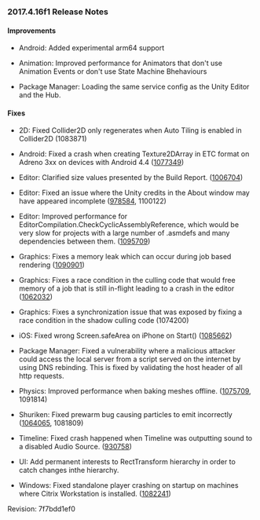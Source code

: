 ### 2017.4.16f1 Release Notes

#### Improvements

*   Android: Added experimental arm64 support
    
*   Animation: Improved performance for Animators that don't use Animation Events or don't use State Machine Bhehaviours
    
*   Package Manager: Loading the same service config as the Unity Editor and the Hub.
    

#### Fixes

*   2D: Fixed Collider2D only regenerates when Auto Tiling is enabled in Collider2D (1083871)
    
*   Android: Fixed a crash when creating Texture2DArray in ETC format on Adreno 3xx on devices with Android 4.4 ([1077349](https://issuetracker.unity3d.com/issues/android-apk-crashes-when-uploading-texture2darray-to-the-gpu-on-an-android-device-with-an-adreno-300-series-gpus-and-os-4-dot-4-star))
    
*   Editor: Clarified size values presented by the Build Report. ([1006704](https://issuetracker.unity3d.com/issues/when-building-editor-dot-log-build-report-complete-size-is-massive-slash-too-big))
    
*   Editor: Fixed an issue where the Unity credits in the About window may have appeared incomplete ([978584](https://issuetracker.unity3d.com/issues/about-unity-credits-page-only-has-2-rows-of-text-instead-of-all-employees), 1100122)
    
*   Editor: Improved performance for EditorCompilation.CheckCyclicAssemblyReference, which would be very slow for projects with a large number of .asmdefs and many dependencies between them. ([1095709](https://issuetracker.unity3d.com/issues/checkcyclicassemblyreferences-takes-a-long-time-in-projects-with-many-assemblies))
    
*   Graphics: Fixes a memory leak which can occur during job based rendering ([1090901](https://issuetracker.unity3d.com/issues/memory-leak-when-using-setpropertyblock-and-enablekeyword-in-onrenderobject))
    
*   Graphics: Fixes a race condition in the culling code that would free memory of a job that is still in-flight leading to a crash in the editor ([1062032](https://issuetracker.unity3d.com/issues/unity-crashes-when-legacy-deferred-rendering-path-is-used-in-scene-which-contains-shadows))
    
*   Graphics: Fixes a synchronization issue that was exposed by fixing a race condition in the shadow culling code (1074200)
    
*   iOS: Fixed wrong Screen.safeArea on iPhone on Start() ([1085662](https://issuetracker.unity3d.com/issues/ios-wrong-screen-dot-safearea-on-iphone-on-start))
    
*   Package Manager: Fixed a vulnerability where a malicious attacker could access the local server from a script served on the internet by using DNS rebinding. This is fixed by validating the host header of all http requests.
    
*   Physics: Improved performance when baking meshes offline. ([1075709](https://issuetracker.unity3d.com/issues/excessive-load-time-or-build-time-for-high-poly-scenes-with-meshcollider), 1091814)
    
*   Shuriken: Fixed prewarm bug causing particles to emit incorrectly ([1064065](https://issuetracker.unity3d.com/issues/shuriken-particles-start-emitting-later-or-disappear-for-a-second-when-entering-play-mode-with-different-fixed-timestep-values), 1081809)
    
*   Timeline: Fixed crash happened when Timeline was outputting sound to a disabled Audio Source. ([930758](https://issuetracker.unity3d.com/issues/timeline-timeline-with-a-disabled-audio-source-causes-editor-crash-when-exiting-play-mode))
    
*   UI: Add permanent interests to RectTransform hierarchy in order to catch changes inthe hierarchy.
    
*   Windows: Fixed standalone player crashing on startup on machines where Citrix Workstation is installed. ([1082241](https://issuetracker.unity3d.com/issues/unity-2018-dot-2-7f1-windows-standalone-crash-on-first-run-due-to-unityplayer-dot-dll-access-violation))
    

Revision: 7f7bdd1ef0